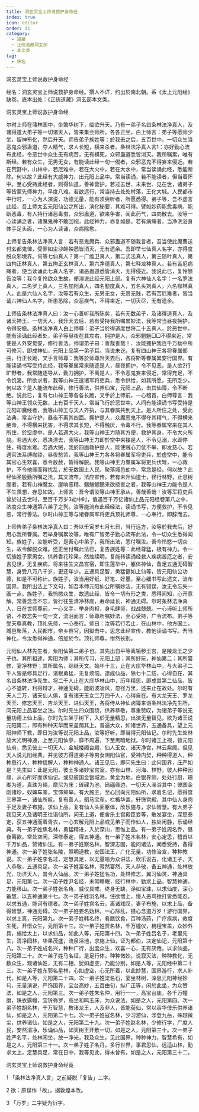 ```yaml
---
title: 洞玄灵宝上师说救护身命经
index: true
icon: editor
order: 31
category:
  - 道藏
  - 正统道藏洞玄部
  - 本文类
tag:
  - 佚名
---
```


洞玄灵宝上师说救护身命经  

经名：洞玄灵宝上师说救护身命经。撰人不详，约出於南北朝。系《太上元阳经》缺卷。底本出处：《正统道藏》洞玄部本文类。  

洞玄灵宝上师说救护身命经  

尔时上师在蒲林国中，坐繁华树下，临欲升天。乃有一弟子名曰条林法净真人，及诸得道大弟子等一切诸天人，皆来集会师所，各各正坐，白上师言：弟子等愿师少坐，留神布化，然后升天。师告弟子族姓等：於我去之后，五百世中，一切众生当恶鬼众邪蛊道，夺人精气，求人长短，横来杀者。条林法净真人言1：亦好勤心流布此经，令恶世中众生无有病苦，无有横死，众邪蛊道悉皆消灭。我所嘱累，唯有斯经。若有众生，无男无女，有能读此经一句一偈者，众邪恶鬼不得妄来侵近。若在荒野中，山林中，若厄难中，若在大火中，若在大水中，常当读诵此经，悉能断除。何以故？此经有大威神力，出元阳上品中。常当读诵，若不能读者，但当着怀中。至心受持此经者，则得仙道，善神营护。若过去世、未来世、见在世，诸弟子等皆蒙先师神力，早度八难。若欲远行，常当持去处处村落，王化大城。人民都市中行时，一心为人演说，功德无量，能有须臾听者，所愿悉得。弟子等，吾不虚言此经，吾上师太玄元阳仙公之所出，演化秘要，其难可得。譬如妙药能愈毒病，能断恶毒，有人持行诸恶毒虫，众邪蛊道，欲来争害，闻此药气，四向散去。汝等一心读诵之者，诸魔鬼神不敢回视，此经神力，亦复如是。若有病痛者，当净洗浴身体手足头面，一心为人读诵，众病除愈。  

上师复告条林法净真人言：若有恶鬼魔兵、众邪蛊道不随我言者，吾当使此魔曹送付玄都鬼律，受罪如尘沙衅殃悉皆消灭，无有遗余。吾即举七仙真人名字，亦得度脱众邪境界。何等七仙真人？第一广维卫真人，第二式法真人，第三随叶真人，第四拘正林真人，第五拘正玄林真人，第六净德真人，第七释龙种真人。若有苦厄病痛者，便当读诵此七真人名字，诸恶蛊道悉皆消灭，无得侵近。我说此已，复怜慜告汝等：我今复怜欲众生故，便演说此经元阳上部。复有六神仙人名字：一名罗法真人，二名罗上真人，三名加阳真人，四名懃度真人，五名头刘真人，六名郗林真人。此是六仙人名字，汝等若有众生，无男无女，无贵无贱，若有苦厄难者，皆当诵六神仙人名字，所患悉除，众恶疾气，不得来近，一切灭尽，无有遗余。  

上师告条林法净真人曰：汝一心善听我所陈矣，若有无数弟子，及诸得道真人，及诸天神王、一切天人，我升天去后，若有受持我所嘱累妙法，我等常当昼夜拥护，令得安稳。条林法净真人白上师尊：弟子当於得道度世将二十五真人，於恶世中，能有读诵此经者处，弟子等昼夜在其左右，拥护是人，众邪魍魅□□不得来近，常使是人外安觉安，修行善法。师谓弟子曰：善哉善哉！．汝能拥护我百千万劫中所可修习，即成神仙，元阳上品第一弟子耳。当说未讫，复有四山神王各将眷属部曲，行正长跪，叉手言师尊：我等於师尊升天去后，各将斯等眷属累安行国界。有能读诵书写受持此经，我等眷属常来随逐是人，昼夜拥护，令不见恶。是人欲2行旷野者，我常随逐导从，勤力拥护，不离是人，不令恶鬼妄来侵近，常得充足，不令饥渴。所欲求者，我等山神王遣诸军将吏兵，悉令供给，如其所愿，无所乏少。何以故？是人能流布此经，修行善法，供养仙宝，元阳上品，击其仙簿，令不断绝。说此已，复有七山神王等各各长跪，叉手於上师前，一心稽首，白师尊言：我等山神王领众无数，上有百千天人，常当飞行於恶世中。人间有能读诵书写受持是元阳却魔经者，我等山神王与天人齐执，与其眷属共到天上。是人所住之处，受此法典，常当守护，昼夜不离其四面。拥护是人，众魔恶鬼不得夺其精气，不得横来绝命，不得横来扰害，不得求其长短，不得触厌，令毒不行。我等眷属常来在其人所住，於空虚中，是人若遇大火，我等山神王力随其方便，救护其身，不令大火所烧。若遇大水，悉决漂去，我等山神王力即於空中来接是人，不令见溺，水即停住，得度水难。若遇大贼，我於四面救护是人，能使贼心刀仗不举，即发慈心。若遇官法系缚枷锁，昼夜愁苦，我等山神王力各各将眷属军将吏兵，於虚空中，能令其官心生欢喜，悉令放赦，皆得解脱。我等山神王力眷属军将吏兵伏弩，一心救护，不令他缘而得扰乱，於无数国土人民、聚落城邑劫中，常念是经。何以故？此经仙圣殷勤所嘱之法，其文流布，法应宣传。若有未升仙道士，径行林野，止息树崖者，若有山神魔女、崖响恶精、魑魅魍魉来欲挠害之者，我等山神王力能令是人不生畏想，存思如故。上师言：吾今谓汝等山神王承从，善哉善哉！汝等军将吏兵曾於过去世时，至百千万岁3劫中时，值遇百千万亿诸仙上品元阳经卷第八之中，济度众生神通第八弟子之列。汝等能流布此经经法，读诵书写，方便救护，不令见恶，常行善法。尔时山神王等与诸眷属军将吏兵顶礼师尊，一心奉行，即辞而去。  

上师告弟子条林法净真人曰：吾以壬寅岁七月七日，当行远方，汝等於我去后，好用心我所眷属。若举身嘱累汝等，唯有广智弟子勤心流布此法，令一切众生悉得闻知。族姓子，汝能听受，是吾心中弟子，我所出法，悉付嘱汝。吾今怜愍一切众生，故令解脱众难。还正坐付嘱此法已，复告族姓等：此经尊猛，极有神力。令一切族姓子家男女，供养香花珍果，然烛续明，复能转读诵经救人疾病苦厄之者，安吉见世，无复疾病，将来往生文昌宫宿，即生莲华中，躯体神仙，备足五通无碍智慧，身受八万八千岁，更还年少。五通具足智，勇猛健如上仙等，皆元阳仙公功德，如是不可称计。族姓子，汝当用好纸、好笔、好墨，至心细书写此遗文，流布国界。我所出法上下文句，如吾本师元阳仙公所嘱妙法，无有错误，汝无令忘失一画一点。族姓子，我怜愍众生，故遗此经，皆令一切有形之类，悉得闻知，心开意解，常善念念不忘，皆行往生清净林崖，寿命延长，神通无碍。尔时条林法净真人，日在世师尊前，一心叉手，举身肉袒，身毛肆竖，战战兢兢。一心谛听上师所语，不敢忘失一句一文，流泪而言：师尊所嘱妙法，至心受持，广令流布。弟子等受天尊真教，顶礼先师，一心奉行。师曰：汝等若行若止，在山林中，他方国土，城邑聚落，人民都市，帝乡县官，因狱击中，思念此经宣传，教他读诵书写。吾当神化，令汝悉得神通，倍加於今。顶礼师尊，惨然长别。  

元阳仙人林先生者，紫阳仙第二弟子也。其先出自平等离垢秽王宫，是陵龙王之少子也。其所祖述，紫阳为师；其所传习，元阳上部；其所好玩，神仙第二；其所纂修，宴净林野；其所属名，综继天文。始年十三，止在大庄华林山中，与大弟子二千人皆是修具足行，诸根勇猛，无复烦恼。逮成仙品，除七十二结，心得自在，其名曰条林法净先生。将二千人止在大庄华林山中，历年精思，即成其第二仙品，皆心不退转，利得辩才，神通无碍，能蹈波凌风，忽径万里，还来止在故处。尔时有天人二万，诸天仙人俱，复有诸天玉女二万四千人，心得自在。有大龙天王、罗龙天王、修忘天王、吉龙天王、进仙天王，各将侍从神仙卤簿来诣条林法净先生所，问元阳上品宴坐之法。尔时先生四众围绕，供养恭敬，尊重赞叹，为诸弟子等说无量功德上仙上品。尔时先生坐乎树下，入於无量精思，出演无量智见，欲为诸王说元阳第二，即有种种天华而来盖荫其上。普遍大众，如诸世界，五通备具，望上元阳神师下教，即日为汝等说元阳上品，汝等好听，即当得元阳仙记。尔时先生处林放大光明神通，上至元阳仙亭，靡不周遍，下至黑暗地狱。尔时诸王上视，皆元阳仙府，悉见彼土一切天人，金城楼阁台殿，仙人玉女，诸天净宫，林云紫阁。但见天人说元阳经典，并见彼方得道弟子等男女阴阳仙官，受神内契，种种得道人，种种恳行人，种种信解人，种种神通人。诸王见已，即问先生曰：此何国界，庄严如是？先生曰：此是元阳，彼土多诸妙宝宫室，亦有山林、河海、林野，彼人种种因缘，从心所好而求仙记。或见彼国金银城池，黄金为地，白银界侧，处处行厨，珊瑚为道，真珠为绳，摩尼为床；砗磲为池，码碯缘边，一切天人澡浴其中；彼国金刚诸珍，奴婢车乘，宝饰辇举。有大施主，至心回向元阳仙所，求着名记，愿得度三界第一，诸仙所叹。复有善人，驷马宝车，栏楯华盖，轩饰宫殿，其中仙人身肉手足及妻子布施，求仙上品。复有仙人头面躯体，欣乐施与，求仙智慧。有大弟子我见天人及诸明王往诣仙所，问无上道，便舍乐土宫殿臣妾等，散发宴坐，深思泰定，获五神通而着青衣，一心玄解元阳上品或见弟子而作仙人，独处闲静，乐诵经典。有一弟子姓焦名林，勇猛精进，入於深山，思惟上品。有一弟子姓周名乔，昼夜离欲，常处空闲，深修泰定，得五神通。有一弟子姓木名林，安心定思，稽首以千万仙品，赞诸仙法。有一弟子姓察名林，智深志固，能问诸法，闻悉受持，备得神通。次一弟子姓张名陵，照明道教，安国法王，广化无量，功修治宣，种种教说。次一弟子姓李名过，定慧具足，以无量喻为众讲法，欣乐说古，化诸王子，天人恭敬，五通具足。次一弟子姓富名林，寂然宴然，天人恭敬，备五神通，处林放光，功济天人，普令入仙品。次一弟子姓猛名功，处林修志，翼习仙灵，神通具足，元阳第七。次一弟子姓尹名经，未常睡眠，经行林中，勤求上品，智慧神通，力能移山。次一弟子姓张名角，威仪具戒，终身无缺，诤如宝珠，以求仙度，深心备慧，以五神通第十七。次一弟子姓羽名林，住欲憎上，慢人恶骂捶打皆悉能忍，以求五通，能诃有德者。次一弟子姓宫名云，离诸戏叹，妻子布施，以求上品，备得智慧，神通无碍。次一弟子姓姜名妫林，一心除乱，摄心念道万岁！游行国界，以求上真，元阳第九。次一弟子姓韩名终，肴膳饮食，百种汤药，广疗疾病，救度生死，开悟众生，元阳第十三。次一弟子姓贾名林，千万幢仪，栴檀宝盖，众妙外具，施给太上，以求仙品，如此人等，元阳第十四。次一弟子姓吕名子，老里先生，清净园林，华果茂盛，流泉浴池，求施上仙，证为都伯，决定仙记，元阳第十八。次一弟子姓成名兴，种种广行，出度众生，欢喜一心，无有厌倦，以求仙品，元阳第二十。次一弟子姓马名征，是足行体，种种微妙，说寂灭法，种种教化，无数众生，观诸仙姓，无有二相，犹如虚空，乃能分别，如是人等，元阳经中第二十三。次一弟子姓东郭名星林，心如虚空，心无所着，以此妙慧，国界游行，求人补代，如是人等，元阳第二十四。次一弟子姓梁名石，宴坐林树，深思元阳神经妙句，无量演说，严饰国界，宝台高妙，五百由旬，纵广正等，闲於此坐，为众赞法，如是之人，元阳第三。次一弟子姓朱名仲，用行一一，高宝台庙，各千万幢磨，珠衣露幔，宝铃弥罗，高坐和鸣玉床，为众说法，如是之人，元阳第四。次一弟子姓胡名林，千万智慧，教诸龙王，人及非人，皆能获仙，常以香华伎乐供养诸仙，如是之人，元阳第二十七。次一弟子姓寇名林，少习游仙，涉登九岳，殊越微尘，供养诸仙，如是之人，元阳第二十九。次一弟子姓赵名林，少修行学，广度人民，安然清净，乐诵仙品，如天树王开敷一切，如是之人，元阳第三十。次一弟子姓严名平，处林闲坐，放一净光，我及众生，见此国界，种种神力，智慧希有，如是之人，元阳第三十一。次一弟子姓子名丹，多行世界，事君思仙，远适山林，勤求太上，定慧具足，常在日中，我等见此，得未曾有，如是之人，元阳第三十二。  

洞玄灵宝上师说救护身命经竟  

1 「条林法净真人言」之前疑脱「复告」二字。  

2 欲：原误作「故」，据敦煌本改。  

3 「万岁」二字疑为衍字。  
